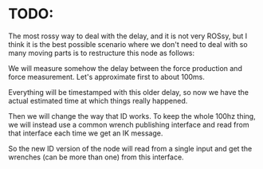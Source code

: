 # TODO:

The most rossy way to deal with the delay, and it is not very ROSsy, but I think it is the best possible scenario where we don't need to deal with so many moving parts is to restructure this node as follows:

We will measure somehow the delay between the force production and force measurement. Let's approximate first to about 100ms. 

Everything will be timestamped with this older delay, so now we have the actual estimated time at which things really happened.

Then we will change the way that ID works. To keep the whole 100hz thing, we will instead use a common wrench publishing interface and read from that interface each time we get an IK message.

So the new ID version of the node will read from a single input and get the wrenches (can be more than one) from this interface. 
